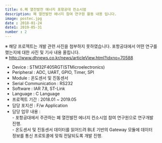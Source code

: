 ```yaml
---
title: 6.폐 열전발전 에너지 포항공대 컨소시엄
description: 폐 열전발전 에너지 참여 연구원 활동 내용 입니다.
image: postec.jpg
date : 2018-01-24
date1: 2019-05-31
number : 2
---
```

※ 해당 프로젝트는 개발 관련 사진을 첨부하지 못하였습니다. 포항공대에서 어떤 연구를 했는지에 대한 사진 및 기사 내용 올립니다.<br>
※ http://www.dhnews.co.kr/news/articleView.html?idxno=70588
- Device 				: STM32F405RGT(STMicroelectronics)
- Peripheral			: ADC, UART, GPIO, Timer, SPI
- Module				: 온도센서 및 진동센서
- Serial Communication	: RS232
- Software 				: IAR 7.8, ST-Link
- Language				: C Language
- 프로젝트 기간			: 2018.01 ~ 2019.05
- 담당 포지션			: F/w Application
- 담당 업무 내용			: <br>
						 - 포항공대에서 주관하는 폐 열전발전 에너지 컨소시엄 참여 연구원으로 연구개발 진행.<br>
						 - 온도센서 및 진동센서 데이터를 읽어드려 BLE 기반의 Gateway 모듈에 데이터 정보를 통신 프로토콜에 맞춰
						  전달되도록 개발 진행.
